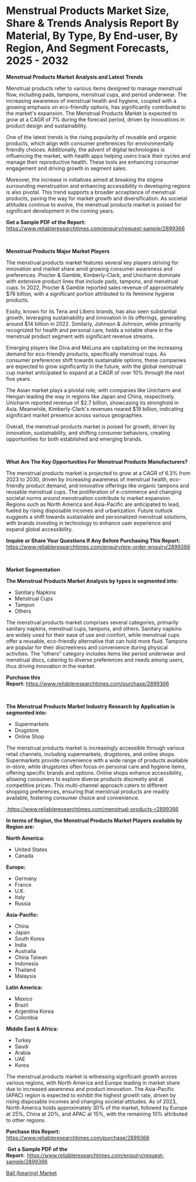 <p><h1>Menstrual Products Market Size, Share & Trends Analysis Report By Material, By Type, By End-user, By Region, And Segment Forecasts, 2025 - 2032</h1></p><p><strong>Menstrual Products Market Analysis and Latest Trends</strong></p>
<p><p>Menstrual products refer to various items designed to manage menstrual flow, including pads, tampons, menstrual cups, and period underwear. The increasing awareness of menstrual health and hygiene, coupled with a growing emphasis on eco-friendly options, has significantly contributed to the market's expansion. The Menstrual Products Market is expected to grow at a CAGR of 7% during the forecast period, driven by innovations in product design and sustainability.</p><p>One of the latest trends is the rising popularity of reusable and organic products, which align with consumer preferences for environmentally friendly choices. Additionally, the advent of digital technologies is influencing the market, with health apps helping users track their cycles and manage their reproductive health. These tools are enhancing consumer engagement and driving growth in segment sales.</p><p>Moreover, the increase in initiatives aimed at breaking the stigma surrounding menstruation and enhancing accessibility in developing regions is also pivotal. This trend supports a broader acceptance of menstrual products, paving the way for market growth and diversification. As societal attitudes continue to evolve, the menstrual products market is poised for significant development in the coming years.</p></p>
<p><strong>Get a Sample PDF of the Report:&nbsp;</strong> <a href="https://www.reliableresearchtimes.com/enquiry/request-sample/2899366?utm_campaign=3583&utm_medium=2&utm_source=Github&utm_content=ia&utm_term=15032025&utm_id=menstrual-products">https://www.reliableresearchtimes.com/enquiry/request-sample/2899366</a></p>
<p>&nbsp;</p>
<p><strong>Menstrual Products Major Market Players</strong></p>
<p><p>The menstrual products market features several key players striving for innovation and market share amid growing consumer awareness and preferences. Procter & Gamble, Kimberly-Clark, and Unicharm dominate with extensive product lines that include pads, tampons, and menstrual cups. In 2022, Procter & Gamble reported sales revenue of approximately $76 billion, with a significant portion attributed to its feminine hygiene products.</p><p>Essity, known for its Tena and Libero brands, has also seen substantial growth, leveraging sustainability and innovation in its offerings, generating around $14 billion in 2022. Similarly, Johnson & Johnson, while primarily recognized for health and personal care, holds a notable share in the menstrual product segment with significant revenue streams.</p><p>Emerging players like Diva and MeLuna are capitalizing on the increasing demand for eco-friendly products, specifically menstrual cups. As consumer preferences shift towards sustainable options, these companies are expected to grow significantly in the future, with the global menstrual cup market anticipated to expand at a CAGR of over 10% through the next five years.</p><p>The Asian market plays a pivotal role, with companies like Unicharm and Hengan leading the way in regions like Japan and China, respectively. Unicharm reported revenue of $2.7 billion, showcasing its stronghold in Asia. Meanwhile, Kimberly-Clark's revenues neared $19 billion, indicating significant market presence across various geographies.</p><p>Overall, the menstrual products market is poised for growth, driven by innovation, sustainability, and shifting consumer behaviors, creating opportunities for both established and emerging brands.</p></p>
<p>&nbsp;</p>
<p><strong>What Are The Key Opportunities For Menstrual Products Manufacturers?</strong></p>
<p><p>The menstrual products market is projected to grow at a CAGR of 6.3% from 2023 to 2030, driven by increasing awareness of menstrual health, eco-friendly product demand, and innovative offerings like organic tampons and reusable menstrual cups. The proliferation of e-commerce and changing societal norms around menstruation contribute to market expansion. Regions such as North America and Asia-Pacific are anticipated to lead, fueled by rising disposable incomes and urbanization. Future outlook suggests a shift towards sustainable and personalized menstrual solutions, with brands investing in technology to enhance user experience and expand global accessibility.</p></p>
<p><strong>Inquire or Share Your Questions If Any Before Purchasing This Report:</strong> <a href="https://www.reliableresearchtimes.com/enquiry/pre-order-enquiry/2899366?utm_campaign=3583&utm_medium=2&utm_source=Github&utm_content=ia&utm_term=15032025&utm_id=menstrual-products">https://www.reliableresearchtimes.com/enquiry/pre-order-enquiry/2899366</a></p>
<p>&nbsp;</p>
<p><strong>Market Segmentation</strong></p>
<p><strong>The Menstrual Products Market Analysis by types is segmented into:</strong></p>
<p><ul><li>Sanitary Napkins</li><li>Menstrual Cups</li><li>Tampon</li><li>Others</li></ul></p>
<p><p>The menstrual products market comprises several categories, primarily sanitary napkins, menstrual cups, tampons, and others. Sanitary napkins are widely used for their ease of use and comfort, while menstrual cups offer a reusable, eco-friendly alternative that can hold more fluid. Tampons are popular for their discreetness and convenience during physical activities. The "others" category includes items like period underwear and menstrual discs, catering to diverse preferences and needs among users, thus driving innovation in the market.</p></p>
<p><strong>Purchase this Report:&nbsp;</strong><a href="https://www.reliableresearchtimes.com/purchase/2899366?utm_campaign=3583&utm_medium=2&utm_source=Github&utm_content=ia&utm_term=15032025&utm_id=menstrual-products">https://www.reliableresearchtimes.com/purchase/2899366</a></p>
<p>&nbsp;</p>
<p><strong>The Menstrual Products Market Industry Research by Application is segmented into:</strong></p>
<p><ul><li>Supermarkets</li><li>Drugstore</li><li>Online Shop</li></ul></p>
<p><p>The menstrual products market is increasingly accessible through various retail channels, including supermarkets, drugstores, and online shops. Supermarkets provide convenience with a wide range of products available in-store, while drugstores often focus on personal care and hygiene items, offering specific brands and options. Online shops enhance accessibility, allowing consumers to explore diverse products discreetly and at competitive prices. This multi-channel approach caters to different shopping preferences, ensuring that menstrual products are readily available, fostering consumer choice and convenience.</p></p>
<p><a href="https://www.reliableresearchtimes.com/menstrual-products-r2899366?utm_campaign=3583&utm_medium=2&utm_source=Github&utm_content=ia&utm_term=15032025&utm_id=menstrual-products">&nbsp;https://www.reliableresearchtimes.com/menstrual-products-r2899366</a></p>
<p><strong>In terms of Region, the Menstrual Products Market Players available by Region are:</strong></p>
<p>
    <p> <strong> North America: </strong>
        <ul>
            <li>United States</li>
            <li>Canada</li>
        </ul>
        </p> 
    <p> <strong> Europe: </strong>
        <ul>
            <li>Germany</li>
            <li>France</li>
            <li>U.K.</li>
            <li>Italy</li>
            <li>Russia</li>
        </ul>
        </p> 
    <p> <strong> Asia-Pacific: </strong>
        <ul>
            <li>China</li>
            <li>Japan</li>
            <li>South Korea</li>
            <li>India</li>
            <li>Australia</li>
            <li>China Taiwan</li>
            <li>Indonesia</li>
            <li>Thailand</li>
            <li>Malaysia</li>
        </ul>
        </p> 
    <p> <strong> Latin America: </strong>
        <ul>
            <li>Mexico</li>
            <li>Brazil</li>
            <li>Argentina Korea</li>
            <li>Colombia</li>
        </ul>
        </p> 
    <p> <strong> Middle East & Africa: </strong>
        <ul>
            <li>Turkey</li>
            <li>Saudi</li>
            <li>Arabia</li>
            <li>UAE</li>
            <li>Korea</li>
        </ul>
    </p>
    </p>
<p><p>The menstrual products market is witnessing significant growth across various regions, with North America and Europe leading in market share due to increased awareness and product innovation. The Asia-Pacific (APAC) region is expected to exhibit the highest growth rate, driven by rising disposable incomes and changing societal attitudes. As of 2023, North America holds approximately 30% of the market, followed by Europe at 25%, China at 20%, and APAC at 15%, with the remaining 10% attributed to other regions.</p></p>
<p><strong>Purchase this Report: </strong><a href="https://www.reliableresearchtimes.com/purchase/2899366?utm_campaign=3583&utm_medium=2&utm_source=Github&utm_content=ia&utm_term=15032025&utm_id=menstrual-products">https://www.reliableresearchtimes.com/purchase/2899366</a></p>
<p>&nbsp;<strong>Get a Sample PDF of the Report:&nbsp;&nbsp;</strong><a href="https://www.reliableresearchtimes.com/enquiry/request-sample/2899366?utm_campaign=3583&utm_medium=2&utm_source=Github&utm_content=ia&utm_term=15032025&utm_id=menstrual-products">https://www.reliableresearchtimes.com/enquiry/request-sample/2899366</a></p>
<p><strong></strong></p>
<p><p><a href="https://github.com/rigelciara0p/Market-Research-Report-List-1/blob/main/ball-bearing-market.md?utm_campaign=3583&utm_medium=2&utm_source=Github&utm_content=ia&utm_term=15032025&utm_id=menstrual-products">Ball (bearing) Market</a></p></p>